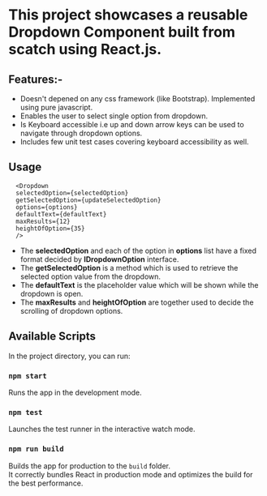 # This project showcases a reusable Dropdown Component built from scatch using React.js.<br/>

## Features:-
* Doesn't depened on any css framework (like Bootstrap). Implemented using pure javascript.
* Enables the user to select single option from dropdown.
* Is Keyboard accessible i.e up and down arrow keys can be used to navigate through dropdown options.
* Includes few unit test cases covering keyboard accessibility as well.

## Usage
```
  <Dropdown
  selectedOption={selectedOption}
  getSelectedOption={updateSelectedOption}
  options={options}
  defaultText={defaultText}
  maxResults={12}
  heightOfOption={35}
  />
 ```
 * The **selectedOption** and each of the option in **options** list have a fixed format decided by **IDropdownOption** interface.
 * The **getSelectedOption** is a method which is used to retrieve the selected option value from the dropdown.
 * The **defaultText** is the placeholder value which will be shown while the dropdown is open.
 * The **maxResults** and **heightOfOption** are together used to decide the scrolling of dropdown options.
 
## Available Scripts

In the project directory, you can run:

### `npm start`

Runs the app in the development mode.<br />

### `npm test`

Launches the test runner in the interactive watch mode.<br />

### `npm run build`

Builds the app for production to the `build` folder.<br />
It correctly bundles React in production mode and optimizes the build for the best performance.


